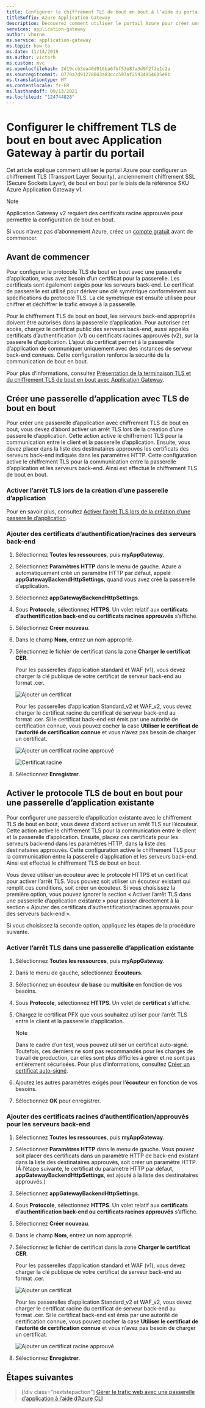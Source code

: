 ```yaml
---
title: Configurer le chiffrement TLS de bout en bout à l’aide du portail
titleSuffix: Azure Application Gateway
description: Découvrez comment utiliser le portail Azure pour créer une passerelle d’application avec chiffrement TLS de bout en bout.
services: application-gateway
author: vhorne
ms.service: application-gateway
ms.topic: how-to
ms.date: 11/14/2019
ms.author: victorh
ms.custom: mvc
ms.openlocfilehash: 2d19ccb3ea40d916ba6fbf53e87a3d9f2f2e1c2a
ms.sourcegitcommit: 0770a7d91278043a83ccc597af25934854605e8b
ms.translationtype: HT
ms.contentlocale: fr-FR
ms.lasthandoff: 09/13/2021
ms.locfileid: "124744828"
---
```

# <a name="configure-end-to-end-tls-by-using-application-gateway-with-the-portal"></a>Configurer le chiffrement TLS de bout en bout avec Application Gateway à partir du portail

Cet article explique comment utiliser le portail Azure pour configurer un chiffrement TLS (Transport Layer Security), anciennement chiffrement SSL (Secure Sockets Layer), de bout en bout par le biais de la référence SKU Azure Application Gateway v1.

> [!NOTE]
> Application Gateway v2 requiert des certificats racine approuvés pour permettre la configuration de bout en bout.

Si vous n’avez pas d’abonnement Azure, créez un [compte gratuit](https://azure.microsoft.com/free/?WT.mc_id=A261C142F) avant de commencer.

## <a name="before-you-begin"></a>Avant de commencer

Pour configurer le protocole TLS de bout en bout avec une passerelle d’application, vous avez besoin d’un certificat pour la passerelle. Les certificats sont également exigés pour les serveurs back-end. Le certificat de passerelle est utilisé pour dériver une clé symétrique conformément aux spécifications du protocole TLS. La clé symétrique est ensuite utilisée pour chiffrer et déchiffrer le trafic envoyé à la passerelle. 

Pour le chiffrement TLS de bout en bout, les serveurs back-end appropriés doivent être autorisés dans la passerelle d’application. Pour autoriser cet accès, chargez le certificat public des serveurs back-end, aussi appelés certificats d’authentification (v1) ou certificats racines approuvés (v2), sur la passerelle d’application. L’ajout du certificat permet à la passerelle d’application de communiquer uniquement avec des instances de serveur back-end connues. Cette configuration renforce la sécurité de la communication de bout en bout.

Pour plus d’informations, consultez [Présentation de la terminaison TLS et du chiffrement TLS de bout en bout avec Application Gateway](./ssl-overview.md).

## <a name="create-a-new-application-gateway-with-end-to-end-tls"></a>Créer une passerelle d’application avec TLS de bout en bout

Pour créer une passerelle d’application avec chiffrement TLS de bout en bout, vous devez d’abord activer un arrêt TLS lors de la création d’une passerelle d’application. Cette action active le chiffrement TLS pour la communication entre le client et la passerelle d’application. Ensuite, vous devez placer dans la liste des destinataires approuvés les certificats des serveurs back-end indiqués dans les paramètres HTTP. Cette configuration active le chiffrement TLS pour la communication entre la passerelle d’application et les serveurs back-end. Ainsi est effectué le chiffrement TLS de bout en bout.

### <a name="enable-tls-termination-while-creating-a-new-application-gateway"></a>Activer l’arrêt TLS lors de la création d’une passerelle d’application

Pour en savoir plus, consultez [Activer l’arrêt TLS lors de la création d’une passerelle d’application](./create-ssl-portal.md).

### <a name="add-authenticationroot-certificates-of-back-end-servers"></a>Ajouter des certificats d’authentification/racines des serveurs back-end

1. Sélectionnez **Toutes les ressources**, puis **myAppGateway**.

2. Sélectionnez **Paramètres HTTP** dans le menu de gauche. Azure a automatiquement créé un paramètre HTTP par défaut, appelé **appGatewayBackendHttpSettings**, quand vous avez créé la passerelle d’application. 

3. Sélectionnez **appGatewayBackendHttpSettings**.

4. Sous **Protocole**, sélectionnez **HTTPS**. Un volet relatif aux **certificats d’authentification back-end ou certificats racines approuvés** s’affiche.

5. Sélectionnez **Créer nouveau**.

6. Dans le champ **Nom**, entrez un nom approprié.

7. Sélectionnez le fichier de certificat dans la zone **Charger le certificat CER**.

   Pour les passerelles d’application standard et WAF (v1), vous devez charger la clé publique de votre certificat de serveur back-end au format .cer.

   ![Ajouter un certificat](./media/end-to-end-ssl-portal/addcert.png)

   Pour les passerelles d’application Standard_v2 et WAF_v2, vous devez charger le certificat racine du certificat de serveur back-end au format .cer. Si le certificat back-end est émis par une autorité de certification connue, vous pouvez cocher la case **Utiliser le certificat de l’autorité de certification connue** et vous n’avez pas besoin de charger un certificat.

   ![Ajouter un certificat racine approuvé](./media/end-to-end-ssl-portal/trustedrootcert-portal.png)

   ![Certificat racine](./media/end-to-end-ssl-portal/trustedrootcert.png)

8. Sélectionnez **Enregistrer**.

## <a name="enable-end-to-end-tls-for-an-existing-application-gateway"></a>Activer le protocole TLS de bout en bout pour une passerelle d’application existante

Pour configurer une passerelle d’application existante avec le chiffrement TLS de bout en bout, vous devez d’abord activer un arrêt TLS sur l’écouteur. Cette action active le chiffrement TLS pour la communication entre le client et la passerelle d’application. Ensuite, placez ces certificats pour les serveurs back-end dans les paramètres HTTP, dans la liste des destinataires approuvés. Cette configuration active le chiffrement TLS pour la communication entre la passerelle d’application et les serveurs back-end. Ainsi est effectué le chiffrement TLS de bout en bout.

Vous devez utiliser un écouteur avec le protocole HTTPS et un certificat pour activer l’arrêt TLS. Vous pouvez soit utiliser un écouteur existant qui remplit ces conditions, soit créer un écouteur. Si vous choisissez la première option, vous pouvez ignorer la section « Activer l’arrêt TLS dans une passerelle d’application existante » pour passer directement à la section « Ajouter des certificats d’authentification/racines approuvés pour des serveurs back-end ».

Si vous choisissez la seconde option, appliquez les étapes de la procédure suivante.
### <a name="enable-tls-termination-in-an-existing-application-gateway"></a>Activer l’arrêt TLS dans une passerelle d’application existante

1. Sélectionnez **Toutes les ressources**, puis **myAppGateway**.

2. Dans le menu de gauche, sélectionnez **Écouteurs**.

3. Sélectionnez un écouteur **de base** ou **multisite** en fonction de vos besoins.

4. Sous **Protocole**, sélectionnez **HTTPS**. Un volet de **certificat** s’affiche.

5. Chargez le certificat PFX que vous souhaitez utiliser pour l’arrêt TLS entre le client et la passerelle d’application.

   > [!NOTE]
   > Dans le cadre d’un test, vous pouvez utiliser un certificat auto-signé. Toutefois, ces derniers ne sont pas recommandés pour les charges de travail de production, car elles sont plus difficiles à gérer et ne sont pas entièrement sécurisées. Pour plus d’informations, consultez [Créer un certificat auto-signé](./create-ssl-portal.md#create-a-self-signed-certificate).

6. Ajoutez les autres paramètres exigés pour l’**écouteur** en fonction de vos besoins.

7. Sélectionnez **OK** pour enregistrer.

### <a name="add-authenticationtrusted-root-certificates-of-back-end-servers"></a>Ajouter des certificats racines d’authentification/approuvés pour les serveurs back-end

1. Sélectionnez **Toutes les ressources**, puis **myAppGateway**.

2. Sélectionnez **Paramètres HTTP** dans le menu de gauche. Vous pouvez soit placer des certificats dans un paramètre HTTP de back-end existant dans la liste des destinataires approuvés, soit créer un paramètre HTTP. (À l’étape suivante, le certificat du paramètre HTTP par défaut, **appGatewayBackendHttpSettings**, est ajouté à la liste des destinataires approuvés.)

3. Sélectionnez **appGatewayBackendHttpSettings**.

4. Sous **Protocole**, sélectionnez **HTTPS**. Un volet relatif aux **certificats d’authentification back-end ou certificats racines approuvés** s’affiche. 

5. Sélectionnez **Créer nouveau**.

6. Dans le champ **Nom**, entrez un nom approprié.

7. Sélectionnez le fichier de certificat dans la zone **Charger le certificat CER**.

   Pour les passerelles d’application standard et WAF (v1), vous devez charger la clé publique de votre certificat de serveur back-end au format .cer.

   ![Ajouter un certificat](./media/end-to-end-ssl-portal/addcert.png)

   Pour les passerelles d’application Standard_v2 et WAF_v2, vous devez charger le certificat racine du certificat de serveur back-end au format .cer. Si le certificat back-end est émis par une autorité de certification connue, vous pouvez cocher la case **Utiliser le certificat de l’autorité de certification connue** et vous n’avez pas besoin de charger un certificat.

   ![Ajouter un certificat racine approuvé](./media/end-to-end-ssl-portal/trustedrootcert-portal.png)

8. Sélectionnez **Enregistrer**.

## <a name="next-steps"></a>Étapes suivantes

> [!div class="nextstepaction"]
> [Gérer le trafic web avec une passerelle d’application à l’aide d’Azure CLI](./tutorial-manage-web-traffic-cli.md)